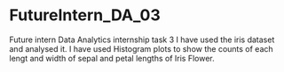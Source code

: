 # FutureIntern_DA_03
Future intern Data Analytics internship task 3
I have used the iris dataset and analysed it.
I have used Histogram plots to show the counts of each lengt and width of sepal and petal lengths of Iris Flower.
